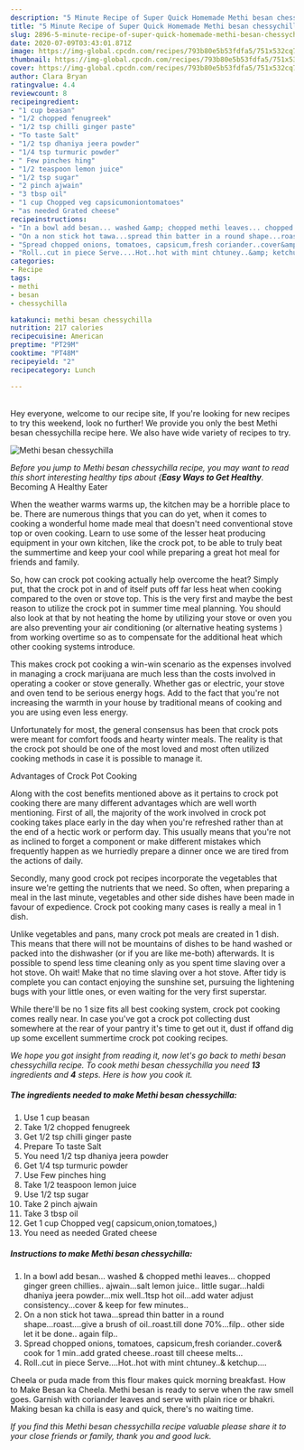 ```yaml
---
description: "5 Minute Recipe of Super Quick Homemade Methi besan chessychilla"
title: "5 Minute Recipe of Super Quick Homemade Methi besan chessychilla"
slug: 2896-5-minute-recipe-of-super-quick-homemade-methi-besan-chessychilla
date: 2020-07-09T03:43:01.871Z
image: https://img-global.cpcdn.com/recipes/793b80e5b53fdfa5/751x532cq70/methi-besan-chessychilla-recipe-main-photo.jpg
thumbnail: https://img-global.cpcdn.com/recipes/793b80e5b53fdfa5/751x532cq70/methi-besan-chessychilla-recipe-main-photo.jpg
cover: https://img-global.cpcdn.com/recipes/793b80e5b53fdfa5/751x532cq70/methi-besan-chessychilla-recipe-main-photo.jpg
author: Clara Bryan
ratingvalue: 4.4
reviewcount: 8
recipeingredient:
- "1 cup beasan"
- "1/2 chopped fenugreek"
- "1/2 tsp chilli ginger paste"
- "To taste Salt"
- "1/2 tsp dhaniya jeera powder"
- "1/4 tsp turmuric powder"
- " Few pinches hing"
- "1/2 teaspoon lemon juice"
- "1/2 tsp sugar"
- "2 pinch ajwain"
- "3 tbsp oil"
- "1 cup Chopped veg capsicumoniontomatoes"
- "as needed Grated cheese"
recipeinstructions:
- "In a bowl add besan... washed &amp; chopped methi leaves... chopped ginger green chillies.. ajwain...salt lemon juice.. little sugar...haldi dhaniya jeera powder...mix well..1tsp hot oil...add water adjust consistency...cover &amp; keep for few minutes.."
- "On a non stick hot tawa...spread thin batter in a round shape...roast....give a brush of oil..roast.till done 70%...filp.. other side let it be done.. again filp.."
- "Spread chopped onions, tomatoes, capsicum,fresh coriander..cover&amp; cook for 1 min..add grated cheese..roast till cheese melts..."
- "Roll..cut in piece Serve....Hot..hot with mint chtuney..&amp; ketchup...."
categories:
- Recipe
tags:
- methi
- besan
- chessychilla

katakunci: methi besan chessychilla 
nutrition: 217 calories
recipecuisine: American
preptime: "PT29M"
cooktime: "PT48M"
recipeyield: "2"
recipecategory: Lunch

---
```

<br>
Hey everyone, welcome to our recipe site, If you're looking for new recipes to try this weekend, look no further! We provide you only the best Methi besan chessychilla recipe here. We also have wide variety of recipes to try.
<br>


![Methi besan chessychilla](https://img-global.cpcdn.com/recipes/793b80e5b53fdfa5/751x532cq70/methi-besan-chessychilla-recipe-main-photo.jpg)

<i>Before you jump to Methi besan chessychilla recipe, you may want to read this short interesting healthy tips about {<strong>Easy Ways to Get Healthy</strong>.</i>
Becoming A Healthy Eater


When the weather warms warms up, the kitchen may be a horrible place to be. There are numerous things that you can do yet, when it comes to cooking a wonderful home made meal that doesn't need conventional stove top or oven cooking. Learn to use some of the lesser heat producing equipment in your own kitchen, like the crock pot, to be able to truly beat the summertime and keep your cool while preparing a great hot meal for friends and family.

So, how can crock pot cooking actually help overcome the heat? Simply put, that the crock pot in and of itself puts off far less heat when cooking compared to the oven or stove top. This is the very first and maybe the best reason to utilize the crock pot in summer time meal planning. You should also look at that by not heating the home by utilizing your stove or oven you are also preventing your air conditioning (or alternative heating systems ) from working overtime so as to compensate for the additional heat which other cooking systems introduce.

This makes crock pot cooking a win-win scenario as the expenses involved in managing a crock marijuana are much less than the costs involved in operating a cooker or stove generally. Whether gas or electric, your stove and oven tend to be serious energy hogs. Add to the fact that you're not increasing the warmth in your house by traditional means of cooking and you are using even less energy.

Unfortunately for most, the general consensus has been that crock pots were meant for comfort foods and hearty winter meals.  The reality is that the crock pot should be one of the most loved and most often utilized cooking methods in case it is possible to manage it.  

Advantages of Crock Pot Cooking

Along with the cost benefits mentioned above as it pertains to crock pot cooking there are many different advantages which are well worth mentioning. First of all, the majority of the work involved in crock pot cooking takes place early in the day when you're refreshed rather than at the end of a hectic work or perform day. This usually means that you're not as inclined to forget a component or make different mistakes which frequently happen as we hurriedly prepare a dinner once we are tired from the actions of daily.

Secondly, many good crock pot recipes incorporate the vegetables that insure we're getting the nutrients that we need. So often, when preparing a meal in the last minute, vegetables and other side dishes have been made in favour of expedience. Crock pot cooking many cases is really a meal in 1 dish.

 Unlike vegetables and pans, many crock pot meals are created in 1 dish. This means that there will not be mountains of dishes to be hand washed or packed into the dishwasher (or if you are like me-both) afterwards. It is possible to spend less time cleaning only as you spent time slaving over a hot stove. Oh wait! Make that no time slaving over a hot stove. After tidy is complete you can contact enjoying the sunshine set, pursuing the lightening bugs with your little ones, or even waiting for the very first superstar.

While there'll be no 1 size fits all best cooking system, crock pot cooking comes really near. In case you've got a crock pot collecting dust somewhere at the rear of your pantry it's time to get out it, dust if offand dig up some excellent summertime crock pot cooking recipes.


<i>We hope you got insight from reading it, now let's go back to methi besan chessychilla recipe. To cook methi besan chessychilla you need <strong>13</strong> ingredients and <strong>4</strong> steps. Here is how you cook it.
</i>

##### The ingredients needed to make Methi besan chessychilla:

1. Use 1 cup beasan
1. Take 1/2 chopped fenugreek
1. Get 1/2 tsp chilli ginger paste
1. Prepare To taste Salt
1. You need 1/2 tsp dhaniya jeera powder
1. Get 1/4 tsp turmuric powder
1. Use  Few pinches hing
1. Take 1/2 teaspoon lemon juice
1. Use 1/2 tsp sugar
1. Take 2 pinch ajwain
1. Take 3 tbsp oil
1. Get 1 cup Chopped veg( capsicum,onion,tomatoes,)
1. You need as needed Grated cheese


##### Instructions to make Methi besan chessychilla:

1. In a bowl add besan... washed &amp; chopped methi leaves... chopped ginger green chillies.. ajwain...salt lemon juice.. little sugar...haldi dhaniya jeera powder...mix well..1tsp hot oil...add water adjust consistency...cover &amp; keep for few minutes..
1. On a non stick hot tawa...spread thin batter in a round shape...roast....give a brush of oil..roast.till done 70%...filp.. other side let it be done.. again filp..
1. Spread chopped onions, tomatoes, capsicum,fresh coriander..cover&amp; cook for 1 min..add grated cheese..roast till cheese melts...
1. Roll..cut in piece Serve....Hot..hot with mint chtuney..&amp; ketchup....


Cheela or puda made from this flour makes quick morning breakfast. How to Make Besan ka Cheela. Methi besan is ready to serve when the raw smell goes. Garnish with coriander leaves and serve with plain rice or bhakri. Making besan ka chilla is easy and quick, there&#39;s no waiting time. 

<i>If you find this Methi besan chessychilla recipe valuable please share it to your close friends or family, thank you and good luck.</i>
